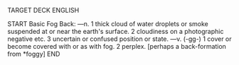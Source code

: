TARGET DECK
ENGLISH

START
Basic
Fog
Back: —n. 1 thick cloud of water droplets or smoke suspended at or near the earth's surface. 2 cloudiness on a photographic negative etc. 3 uncertain or confused position or state. —v. (-gg-) 1 cover or become covered with or as with fog. 2 perplex. [perhaps a back-formation from *foggy]
END
